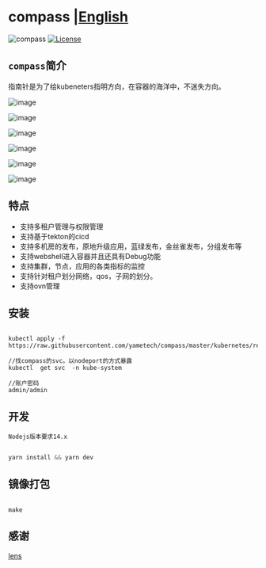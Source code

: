 # compass  |[English](README.md)
![compass](https://github.com/yametech/compass/workflows/compass/badge.svg)
[![License](https://img.shields.io/badge/License-Apache%202.0-blue.svg)](http://github.com/yametech/compass/blob/master/LICENSE)

##  `compass`简介

 指南针是为了给kubeneters指明方向，在容器的海洋中，不迷失方向。

![image](https://user-images.githubusercontent.com/22409551/90589013-9fb44600-e20f-11ea-936c-33a28c58c4ca.png)


![image](https://user-images.githubusercontent.com/22409551/90589174-18b39d80-e210-11ea-8e60-870772c70c2e.png)

![image](https://user-images.githubusercontent.com/22409551/91035244-e2738500-e638-11ea-9da3-e5f5380555ce.png)

![image](https://user-images.githubusercontent.com/22409551/91035521-fa4b0900-e638-11ea-9564-e63f4241430e.png)

![image](https://user-images.githubusercontent.com/22409551/91035880-12228d00-e639-11ea-9214-4dac2b51ce9e.png)


![image](https://user-images.githubusercontent.com/22409551/90589114-e73ad200-e20f-11ea-9406-0a61f98b5b7d.png)


## 特点

- 支持多租户管理与权限管理
- 支持基于tekton的cicd
- 支持多机房的发布，原地升级应用，蓝绿发布，金丝雀发布，分组发布等
- 支持webshell进入容器并且还具有Debug功能
- 支持集群，节点，应用的各类指标的监控
- 支持针对租户划分网络，qos，子网的划分。
- 支持ovn管理


## 安装

```shell

kubectl apply -f https://raw.githubusercontent.com/yametech/compass/master/kubernetes/release.yml

//找compass的svc。以nodeport的方式暴露
kubectl  get svc  -n kube-system

//账户密码
admin/admin
```


## 开发

`Nodejs版本要求14.x`

``` js

yarn install && yarn dev


```

## 镜像打包

``` shell

make

```


## 感谢

[lens](https://github.com/lensapp/lens)
